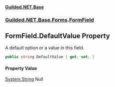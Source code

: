 
#### [Guilded.NET.Base](index 'index')
### [Guilded.NET.Base.Forms](index#Guilded_NET_Base_Forms 'Guilded.NET.Base.Forms').[FormField](FormField 'Guilded.NET.Base.Forms.FormField')
## FormField.DefaultValue Property
A default option or a value in this field.  
```csharp
public string DefaultValue { get; set; }
```

#### Property Value
[System.String](https://docs.microsoft.com/en-us/dotnet/api/System.String 'System.String')
Null
